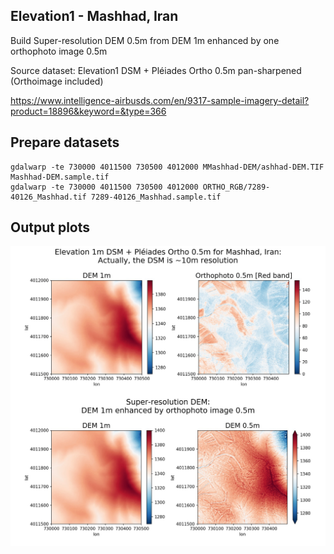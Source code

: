 ## Elevation1 - Mashhad, Iran

Build Super-resolution DEM 0.5m from DEM 1m enhanced by one orthophoto image 0.5m

Source dataset: Elevation1 DSM + Pléiades Ortho 0.5m pan-sharpened (Orthoimage included)

https://www.intelligence-airbusds.com/en/9317-sample-imagery-detail?product=18896&keyword=&type=366

## Prepare datasets

```
gdalwarp -te 730000 4011500 730500 4012000 MMashhad-DEM/ashhad-DEM.TIF Mashhad-DEM.sample.tif
gdalwarp -te 730000 4011500 730500 4012000 ORTHO_RGB/7289-40126_Mashhad.tif 7289-40126_Mashhad.sample.tif
```

## Output plots

![Super-resolution DEM](Super-resolution%20DEM.jpg)
